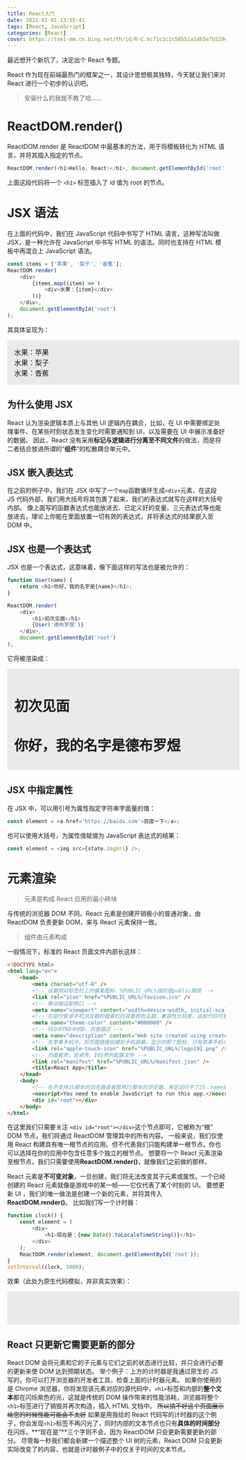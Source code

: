 ```yaml
---
title: React入门
date: 2022-01-01 13:55:41
tags: [React, JavaScript]
categories: [React]
cover: https://tse1-mm.cn.bing.net/th/id/R-C.bc71c1c1c50551a1d65e7b529ea29d08?rik=EU42gCFH4J%2bBZA&riu=http%3a%2f%2fwww.goodworklabs.com%2fwp-content%2fuploads%2f2016%2f10%2freactjs.png&ehk=qvQ5EVoUnJZ7k5L347zsU3f87YTckr1iQBzKdwXJd0w%3d&risl=&pid=ImgRaw&r=0
---
```


最近想开个新坑了，决定出个 React 专题。

<!-- more -->

React 作为现在前端最热门的框架之一，其设计思想极其独特，今天就让我们来对 React 进行一个初步的认识吧。

> 安装什么的我就不教了哈……

<!-- toc -->

# ReactDOM.render()

ReactDOM.render 是 ReactDOM 中最基本的方法，用于将模板转化为 HTML 语言，并将其插入指定的节点。

```js
ReactDOM.render(<h1>Hello, React!</h1>, document.getElementById('root'));
```

上面这段代码将一个 `<h1>` 标签插入了 id 值为 root 的节点。

# JSX 语法

在上面的代码中，我们在 JavaScript 代码中书写了 HTML 语言，这种写法叫做 JSX，是一种允许在 JavaScript 中书写 HTML 的语法。同时也支持在 HTML 模板中再混合上 JavaScript 语法。

```js
const items = ['苹果', '梨子', '香蕉'];
ReactDOM.render(
	<div>
		{items.map((item) => (
			<div>水果：{item}</div>
		))}
	</div>,
	document.getElementById('root')
);
```

其具体呈现为：

<div style="width: 100%; background-color: #eaeaea; padding: 1rem; font-size: 1rem;">
    <div>
        <div>水果：苹果</div>
        <div>水果：梨子</div>
        <div>水果：香蕉</div>
    </div>
</div>

## 为什么使用 JSX

React 认为渲染逻辑本质上与其他 UI 逻辑内在耦合，比如，在 UI 中需要绑定处理事件、在某些时刻状态发生变化时需要通知到 UI，以及需要在 UI 中展示准备好的数据。
因此，React 没有采用**标记与逻辑进行分离至不同文件**的做法，而是将二者结合放进所谓的“**组件**”的松散耦合单元中。

## JSX 嵌入表达式

在之前的例子中，我们在 JSX 中写了一个`map`函数循环生成`<div>`元素，在这段 JS 代码外部，我们用大括号将其包裹了起来，我们的表达式就写在这样的大括号内部。
像上面写的函数表达式也能放进去、已定义好的变量、三元表达式等也能放进去，理论上你能在里面放置一切有效的表达式，并将表达式的结果嵌入至 DOM 中。

## JSX 也是一个表达式

JSX 也是一个表达式，这意味着，像下面这样的写法也是被允许的：

```js
function User(name) {
	return <h1>你好，我的名字是{name}</h1>;
}

ReactDOM.render(
	<div>
		<h1>初次见面</h1>
		{User('德布罗煜')}
	</div>,
	document.getElementById('root')
);
```

它将被渲染成：

<div style="width: 100%; background-color: #eaeaea; padding: 1rem; font-size: 1rem;">
    <div>
        <h1>初次见面</h1>
        <h1>你好，我的名字是德布罗煜</h1>
    </div>
</div>

## JSX 中指定属性

在 JSX 中，可以用引号为属性指定字符串字面量的值：

```js
const element = <a href='https://baidu.com'>百度一下</a>;
```

也可以使用大括号，为属性值赋值为 JavaScript 表达式的结果：

```js
const element = <img src={state.imgUrl} />;
```

# 元素渲染

> 元素是构成 React 应用的最小砖块

与传统的浏览器 DOM 不同，React 元素是创建开销极小的普通对象，由 ReactDOM 负责更新 DOM，来与 React 元素保持一致。

> 组件由元素构成

一般情况下，标准的 React 页面文件内部长这样：

```html
<!DOCTYPE html>
<html lang="en">
	<head>
		<meta charset="utf-8" />
		<!-- 设置网站标签栏上的偏爱图标，%PUBLIC_URL%指的是public路径 -->
		<link rel="icon" href="%PUBLIC_URL%/favicon.ico" />
		<!-- 移动端适配视口 -->
		<meta name="viewport" content="width=device-width, initial-scale=1" />
		<!-- 在部分安卓手机浏览器的搜索栏的背景颜色主题，兼容性比较差，这段代码可要可不要 -->
		<meta name="theme-color" content="#000000" />
		<!-- SEO中TKD中的D，页面描述 -->
		<meta name="description" content="Web site created using create-react-app" />
		<!-- 在苹果手机中，将页面链接创建到手机屏幕，显示的那个图标，只有苹果手机中有 -->
		<link rel="apple-touch-icon" href="%PUBLIC_URL%/logo192.png" />
		<!-- 页面套壳，安卓壳，IOS壳的配置文件 -->
		<link rel="manifest" href="%PUBLIC_URL%/manifest.json" />
		<title>React App</title>
	</head>
	<body>
		<!-- 在不支持JS脚本的浏览器或者禁用JS脚本的浏览器，肯定运行不了JS，name就运行这个标签里面的内容 -->
		<noscript>You need to enable JavaScript to run this app.</noscript>
		<div id="root"></div>
	</body>
</html>
```

在这里我们只需要关注 `<div id="root"></div>`这个节点即可，它被称为“根” DOM 节点，我们将通过 ReactDOM 管理其中的所有内容。
一般来说，我们仅使用 React 构建具有唯一根节点的应用。但不代表我们只能构建单一根节点，你也可以选择在你的应用中包含任意多个独立的根节点。
想要将一个 React 元素渲染至根节点，我们只需要使用**ReactDOM.render()**，就像我们之前做的那样。

React 元素是**不可变对象**，一旦创建，我们将无法改变其子元素或属性。一个已经创建的 React 元素就像是游戏中的某一帧——它仅代表了某个时刻的 UI。
要想更新 UI ，我们的唯一做法是创建一个新的元素，并将其传入**ReactDOM.render()**。
比如我们写一个计时器：

```js
function clock() {
	const element = (
		<div>
			<h1>现在是：{new Date().toLocaleTimeString()}</h1>
		</div>
	);
	ReactDOM.render(element, document.getElementById('root'));
}
setInterval(clock, 1000);
```

效果（此处为原生代码模拟，并非真实效果）：

<div style="width: 100%; background-color: #eaeaea; padding: 1rem; font-size: 1rem;">
	<h1 class="example clock"></h1>
</div>

<script type="text/javascript">
    const dom = document.querySelector('.example.clock')
    setInterval(()=>{
        dom.innerText = `现在是：${new Date().toLocaleTimeString()}`
    }, 1000);
</script>

## React 只更新它需要更新的部分

React DOM 会将元素和它的子元素与它们之前的状态进行比较，并只会进行必要的更新来使 DOM 达到预期状态。
举个例子：上方的计时器是我通过原生的 JS 写的，你可以打开浏览器的开发者工具，检查上面的计时器元素。
如果你使用的是 Chrome 浏览器，你将发现该元素对应的源代码中，`<h1>`标签和内部的**整个文本**都在闪烁紫色的光，这就是传统的 DOM 操作带来的性能消耗，浏览器将整个`<h1>`标签进行了销毁并再次构造，插入 HTML 文档中。
<del>所以搞不好这个页面展示给您的时候性能可能会不太好</del>
如果是用我给的 React 代码写的计时器的这个例子，你会发现`<h1>`标签不再闪光了，同时内部的文本节点也只有**具体的时间部分**在闪烁，**“现在是”**三个字则不会，因为 ReactDOM 只会更新需要更新的部分。
尽管每一秒我们都会新建一个描述整个 UI 树的元素，React DOM 只会更新实际改变了的内容，也就是计时器例子中的仅关于时间的文本节点。
